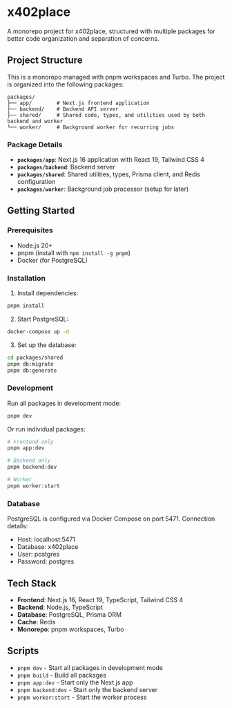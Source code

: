 # x402place

A monorepo project for x402place, structured with multiple packages for better code organization and separation of concerns.

## Project Structure

This is a monorepo managed with pnpm workspaces and Turbo. The project is organized into the following packages:

```
packages/
├── app/        # Next.js frontend application
├── backend/    # Backend API server
├── shared/     # Shared code, types, and utilities used by both backend and worker
└── worker/     # Background worker for recurring jobs
```

### Package Details

- **`packages/app`**: Next.js 16 application with React 19, Tailwind CSS 4
- **`packages/backend`**: Backend server
- **`packages/shared`**: Shared utilities, types, Prisma client, and Redis configuration
- **`packages/worker`**: Background job processor (setup for later)

## Getting Started

### Prerequisites

- Node.js 20+
- pnpm (install with `npm install -g pnpm`)
- Docker (for PostgreSQL)

### Installation

1. Install dependencies:

```bash
pnpm install
```

2. Start PostgreSQL:

```bash
docker-compose up -d
```

3. Set up the database:

```bash
cd packages/shared
pnpm db:migrate
pnpm db:generate
```

### Development

Run all packages in development mode:

```bash
pnpm dev
```

Or run individual packages:

```bash
# Frontend only
pnpm app:dev

# Backend only
pnpm backend:dev

# Worker
pnpm worker:start
```

### Database

PostgreSQL is configured via Docker Compose on port 5471. Connection details:

- Host: localhost:5471
- Database: x402place
- User: postgres
- Password: postgres

## Tech Stack

- **Frontend**: Next.js 16, React 19, TypeScript, Tailwind CSS 4
- **Backend**: Node.js, TypeScript
- **Database**: PostgreSQL, Prisma ORM
- **Cache**: Redis
- **Monorepo**: pnpm workspaces, Turbo

## Scripts

- `pnpm dev` - Start all packages in development mode
- `pnpm build` - Build all packages
- `pnpm app:dev` - Start only the Next.js app
- `pnpm backend:dev` - Start only the backend server
- `pnpm worker:start` - Start the worker process
